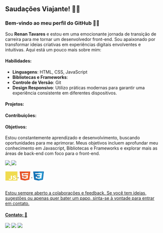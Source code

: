 ## Saudações Viajante! 🧑‍💻

### Bem-vindo ao meu perfil do GitHub 🖖🤓

Sou **Renan Tavares** e estou em uma emocionante jornada de transição de carreira para me tornar um desenvolvedor front-end. Sou apaixonado por transformar ideias criativas em experiências digitais envolventes e intuitivas. Aqui está um pouco mais sobre mim:

#### Habilidades:
- **Linguagens**: HTML, CSS, JavaScript
- **Bibliotecas e Frameworks**: 
- **Controle de Versão**: Git
- **Design Responsivo**: Utilizo práticas modernas para garantir uma experiência consistente em diferentes dispositivos.

#### Projetos:

#### Contribuições:

#### Objetivos: 

Estou constantemente aprendizado e desenvolvimento, buscando oportunidades para me aprimorar. Meus objetivos incluem aprofundar meu conhecimento em Javascript, Bibliotecas e Frameworks e explorar mais as áreas de back-end com foco para o front-end.

 <div>
   <a href="https://github.com/RenanMTM">
   <img height="180em" src="https://github-readme-stats.vercel.app/api?username=devemdobro&show_icons=true&theme=tokyonight&include_all_commits=true&count_private=true"/>
   <img height="180em" src="https://github-readme-stats.vercel.app/api/top-langs/?username=devemdobro&layout=compact&langs_count=6&theme=tokyonight"/>
</div>
    
<div style="display: inline_block"><br>
  <img align="center" alt="Js" height="30" width="40" src="https://raw.githubusercontent.com/devicons/devicon/master/icons/javascript/javascript-plain.svg">
  <img align="center" alt="HTML" height="30" width="40" src="https://raw.githubusercontent.com/devicons/devicon/master/icons/html5/html5-original.svg">
  <img align="center" alt="CSS" height="30" width="40" src="https://raw.githubusercontent.com/devicons/devicon/master/icons/css3/css3-original.svg">
</div>
 
<br>

Estou sempre aberto a colaborações e feedback. Se você tem ideias, sugestões ou apenas quer bater um papo, sinta-se à vontade para entrar em contato. 

#### Contato: 🚀
 
<div> 
   <a href="https://www.instagram.com/renan_mtm/" target="_blank"><img src="https://img.shields.io/badge/-Instagram-%23E4405F?style=for-the-badge&logo=instagram&logoColor=white" target="_blank"></a>
  <a href = "mailto:renan.mtmarques@gmail.com"><img src="https://img.shields.io/badge/-Gmail-%23333?style=for-the-badge&logo=gmail&logoColor=white" target="_blank"></a>
  <a href="https://www.linkedin.com/in/renan-tavares-242882182/" target="_blank"><img src="https://img.shields.io/badge/-LinkedIn-%230077B5?style=for-the-badge&logo=linkedin&logoColor=white" target="_blank"></a>
</div>
